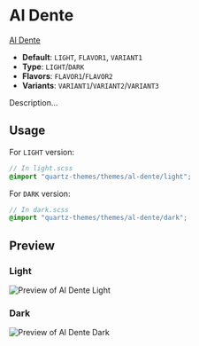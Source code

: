 # Al Dente

[Al Dente](#)

- **Default**: `LIGHT`, `FLAVOR1`, `VARIANT1`
- **Type**: `LIGHT`/`DARK`
- **Flavors**: `FLAVOR1`/`FLAVOR2`
- **Variants**: `VARIANT1`/`VARIANT2`/`VARIANT3`

Description...

## Usage

For `LIGHT` version:

```scss
// In light.scss
@import "quartz-themes/themes/al-dente/light";
```

For `DARK` version:

```scss
// In dark.scss
@import "quartz-themes/themes/al-dente/dark";
```

## Preview

### Light

![Preview of Al Dente Light](preview-light.png)

### Dark

![Preview of Al Dente Dark](preview-dark.png)
